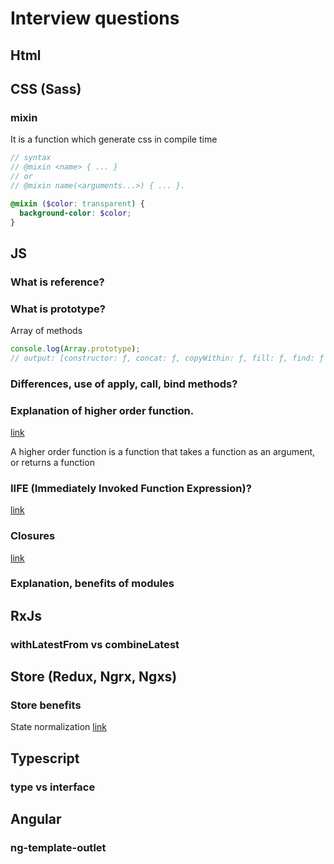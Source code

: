 # Interview questions

## Html

## CSS (Sass)

### mixin

It is a function which generate css in compile time

```scss
// syntax
// @mixin <name> { ... }
// or
// @mixin name(<arguments...>) { ... }.

@mixin ($color: transparent) {
  background-color: $color;
}
```

## JS

### What is reference?

### What is prototype?

Array of methods

```javascript
console.log(Array.prototype);
// output: [constructor: ƒ, concat: ƒ, copyWithin: ƒ, fill: ƒ, find: ƒ …]
```

### Differences, use of apply, call, bind methods?

### Explanation of higher order function.

[link](https://medium.com/javascript-scene/higher-order-functions-composing-software-5365cf2cbe99#:~:text=A%20higher%20order%20function%20is,return%20a%20function%20as%20output.&text=Both%20of%20them%20take%20a,re%20both%20higher%20order%20functions.)

A higher order function is a function that takes a function as an argument, or returns a function

### IIFE (Immediately Invoked Function Expression)?

[link](https://developer.mozilla.org/en-US/docs/Glossary/IIFE)

### Closures

[link](https://developer.mozilla.org/en-US/docs/Web/JavaScript/Closures)

### Explanation, benefits of modules

## RxJs

### withLatestFrom vs combineLatest

## Store (Redux, Ngrx, Ngxs)

### Store benefits

State normalization [link](https://redux.js.org/usage/structuring-reducers/normalizing-state-shape)

## Typescript

### type vs interface

## Angular

### ng-template-outlet
